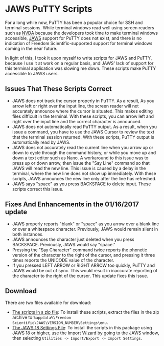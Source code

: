 # JAWS PuTTY Scripts
For a long while now, PuTTY has been a popular choice for SSH and terminal sessions. While terminal windows read well using screen readers such as [NVDA](www.nvaccess.org) because the developers took time to make terminal windows accessible, [JAWS](www.freedomscientific.com) support for PuTTY does not exist, and there is no indication of Freedom Scientific-supported support for terminal windows coming in the near future.

In light of this, I took it upon myself to write scripts for JAWS and PuTTY, because I use it at work on a regular basis, and JAWS' lack of support for this terminal application was slowing me down. These scripts make PuTTY accessible to JAWS users.

## Issues That These Scripts Correct
- JAWS does not track the cursor properly in PuTTY. As a result, As you arrow left or right over the input line, the screen reader will not accurately announce where the cursor is situated. This makes editing files difficult in the terminal. With these scripts, you can arrow left and right over the input line and the correct character is announced.
- JAWS does not automatically read PuTTY output. As a result, when you issue a command, you have to use the JAWS Cursor to review the text that the terminal session returned. With these scripts, PuTTY output is automatically read by JAWS.
- JAWS does not accurately read the current line when you arrow up or down to cycle through the command history, or while you move up and down a text editor such as Nano. A workaround to this issue was to press up or down arrow, then issue the "Say Line" command so that JAWS will read the new line. This issue is caused by a delay in the terminal, where the new line does not show up immediately. With these scripts, JAWS announces the new line only after the line has refreshed.
- JAWS says "space" as you press BACKSPACE to delete input. These scripts correct this issue.

## Fixes And Enhancements in the 01/16/2017 update
- JAWS properly reports "blank" or "space" as you arrow over a blank line or over a whitespace character. Previously, JAWS would remain silent in both instances.
- JAWS announces the character just deleted when you press BACKSPACE. Previously, JAWS would say "space."
- Pressing the "Say Character" command twice reports the phonetic version of the character to the right of the cursor, and pressing it three times reports the UNICODE value of the character.
- If you pressed LEFT ARROW or RIGHT ARROW too quickly, PuTTY and JAWS would be out of sync. This would result in inaccurate reporting of the character to the right of the cursor. This update fixes this issue.

## Download
There are two files available for download:
- [The scripts in a zip file](putty.zip): To install these scripts, extract the files in the zip archive to `%appdata%\Freedom Scientific\JAWS\VERSION_NUMBER\Settings\enu`.
- [The JAWS 18 Settings File](PuTTY.sbak): To install the scripts in this package using JAWS 18 or higher, use the Import Wizard by going to the JAWS window, then selecting `Utilities -> Import/Export -> Import Settings`.
